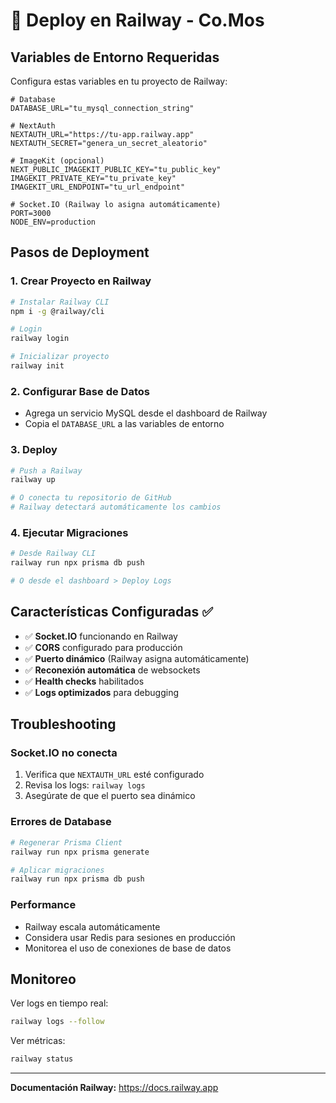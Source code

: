 # 🚂 Deploy en Railway - Co.Mos

## Variables de Entorno Requeridas

Configura estas variables en tu proyecto de Railway:

```env
# Database
DATABASE_URL="tu_mysql_connection_string"

# NextAuth
NEXTAUTH_URL="https://tu-app.railway.app"
NEXTAUTH_SECRET="genera_un_secret_aleatorio"

# ImageKit (opcional)
NEXT_PUBLIC_IMAGEKIT_PUBLIC_KEY="tu_public_key"
IMAGEKIT_PRIVATE_KEY="tu_private_key"
IMAGEKIT_URL_ENDPOINT="tu_url_endpoint"

# Socket.IO (Railway lo asigna automáticamente)
PORT=3000
NODE_ENV=production
```

## Pasos de Deployment

### 1. Crear Proyecto en Railway
```bash
# Instalar Railway CLI
npm i -g @railway/cli

# Login
railway login

# Inicializar proyecto
railway init
```

### 2. Configurar Base de Datos
- Agrega un servicio MySQL desde el dashboard de Railway
- Copia el `DATABASE_URL` a las variables de entorno

### 3. Deploy
```bash
# Push a Railway
railway up

# O conecta tu repositorio de GitHub
# Railway detectará automáticamente los cambios
```

### 4. Ejecutar Migraciones
```bash
# Desde Railway CLI
railway run npx prisma db push

# O desde el dashboard > Deploy Logs
```

## Características Configuradas ✅

- ✅ **Socket.IO** funcionando en Railway
- ✅ **CORS** configurado para producción
- ✅ **Puerto dinámico** (Railway asigna automáticamente)
- ✅ **Reconexión automática** de websockets
- ✅ **Health checks** habilitados
- ✅ **Logs optimizados** para debugging

## Troubleshooting

### Socket.IO no conecta
1. Verifica que `NEXTAUTH_URL` esté configurado
2. Revisa los logs: `railway logs`
3. Asegúrate de que el puerto sea dinámico

### Errores de Database
```bash
# Regenerar Prisma Client
railway run npx prisma generate

# Aplicar migraciones
railway run npx prisma db push
```

### Performance
- Railway escala automáticamente
- Considera usar Redis para sesiones en producción
- Monitorea el uso de conexiones de base de datos

## Monitoreo

Ver logs en tiempo real:
```bash
railway logs --follow
```

Ver métricas:
```bash
railway status
```

---

**Documentación Railway:** https://docs.railway.app
